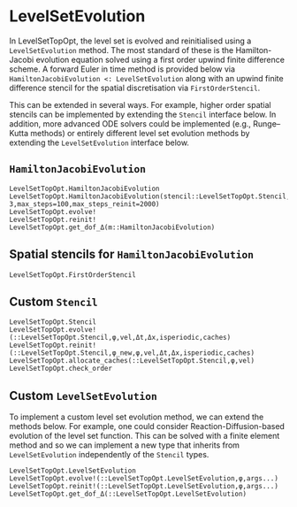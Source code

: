 # LevelSetEvolution
In LevelSetTopOpt, the level set is evolved and reinitialised using a `LevelSetEvolution` method. The most standard of these is the Hamilton-Jacobi evolution equation solved using a first order upwind finite difference scheme. A forward Euler in time method is provided below via `HamiltonJacobiEvolution <: LevelSetEvolution` along with an upwind finite difference stencil for the spatial discretisation via `FirstOrderStencil`.

This can be extended in several ways. For example, higher order spatial stencils can be implemented by extending the `Stencil` interface below. In addition, more advanced ODE solvers could be implemented (e.g., Runge–Kutta methods) or entirely different level set evolution methods by extending the `LevelSetEvolution` interface below.

## `HamiltonJacobiEvolution`
```@docs
LevelSetTopOpt.HamiltonJacobiEvolution
LevelSetTopOpt.HamiltonJacobiEvolution(stencil::LevelSetTopOpt.Stencil,model,space,tol=1.e-3,max_steps=100,max_steps_reinit=2000)
LevelSetTopOpt.evolve!
LevelSetTopOpt.reinit!
LevelSetTopOpt.get_dof_Δ(m::HamiltonJacobiEvolution)
```

## Spatial stencils for `HamiltonJacobiEvolution`

```@docs
LevelSetTopOpt.FirstOrderStencil
```

## Custom `Stencil`

```@docs
LevelSetTopOpt.Stencil
LevelSetTopOpt.evolve!(::LevelSetTopOpt.Stencil,φ,vel,Δt,Δx,isperiodic,caches)
LevelSetTopOpt.reinit!(::LevelSetTopOpt.Stencil,φ_new,φ,vel,Δt,Δx,isperiodic,caches)
LevelSetTopOpt.allocate_caches(::LevelSetTopOpt.Stencil,φ,vel)
LevelSetTopOpt.check_order
```

## Custom `LevelSetEvolution`
To implement a custom level set evolution method, we can extend the methods below. For example, one could consider Reaction-Diffusion-based evolution of the level set function. This can be solved with a finite element method and so we can implement a new type that inherits from `LevelSetEvolution` independently of the `Stencil` types.

```@docs
LevelSetTopOpt.LevelSetEvolution
LevelSetTopOpt.evolve!(::LevelSetTopOpt.LevelSetEvolution,φ,args...)
LevelSetTopOpt.reinit!(::LevelSetTopOpt.LevelSetEvolution,φ,args...)
LevelSetTopOpt.get_dof_Δ(::LevelSetTopOpt.LevelSetEvolution)
```